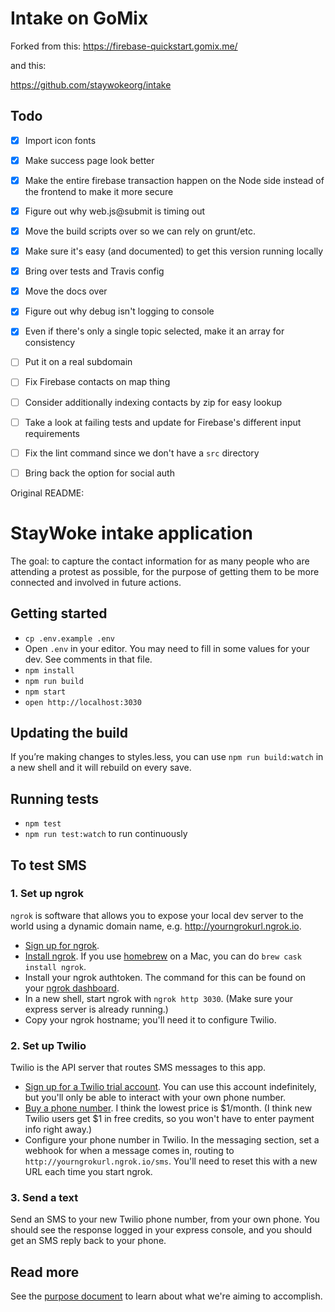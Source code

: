 # Intake on GoMix

Forked from this:
https://firebase-quickstart.gomix.me/

and this:

https://github.com/staywokeorg/intake

## Todo
- [x] Import icon fonts
- [x] Make success page look better
- [x] Make the entire firebase transaction happen on the Node side instead of the frontend to make it more secure
- [x] Figure out why web.js@submit is timing out
- [x] Move the build scripts over so we can rely on grunt/etc.
- [x] Make sure it's easy (and documented) to get this version running locally
- [x] Bring over tests and Travis config
- [x] Move the docs over
- [x] Figure out why debug isn't logging to console
- [x] Even if there's only a single topic selected, make it an array for consistency

- [ ] Put it on a real subdomain
- [ ] Fix Firebase contacts on map thing
- [ ] Consider additionally indexing contacts by zip for easy lookup
- [ ] Take a look at failing tests and update for Firebase's different input requirements
- [ ] Fix the lint command since we don't have a `src` directory

- [ ] Bring back the option for social auth


Original README:

# StayWoke intake application

The goal: to capture the contact information for as many people who are attending a protest as possible, for the purpose of getting them to be more connected and involved in future actions.

## Getting started

- `cp .env.example .env`
- Open `.env` in your editor. You may need to fill in some values for your dev. See comments in that file.
- `npm install`
- `npm run build`
- `npm start`
- `open http://localhost:3030`

## Updating the build
If you’re making changes to styles.less, you can use `npm run build:watch` in a new shell and it will rebuild on every save.

## Running tests
- `npm test`
- `npm run test:watch` to run continuously

## To test SMS

### 1. Set up ngrok
`ngrok` is software that allows you to expose your local dev server to the world using a dynamic domain name, e.g. http://yourngrokurl.ngrok.io.
- [Sign up for ngrok](https://ngrok.com/).
- [Install ngrok](https://ngrok.com/download). If you use [homebrew](http://brew.sh) on a Mac, you can do `brew cask install ngrok`.
- Install your ngrok authtoken. The command for this can be found on your [ngrok dashboard](https://dashboard.ngrok.com/get-started).
- In a new shell, start ngrok with `ngrok http 3030`. (Make sure your express server is already running.)
- Copy your ngrok hostname; you'll need it to configure Twilio.

### 2. Set up Twilio
Twilio is the API server that routes SMS messages to this app.
- [Sign up for a Twilio trial account](https://www.twilio.com). You can use this account indefinitely, but you'll only be able to interact with your own phone number.
- [Buy a phone number](https://www.twilio.com/console/phone-numbers/search). I think the lowest price is $1/month. (I think new Twilio users get $1 in free credits, so you won't have to enter payment info right away.)
- Configure your phone number in Twilio. In the messaging section, set a webhook for when a message comes in, routing to `http://yourngrokurl.ngrok.io/sms`. You'll need to reset this with a new URL each time you start ngrok.

### 3. Send a text
Send an SMS to your new Twilio phone number, from your own phone. You should see the response logged in your express console, and you should get an SMS reply back to your phone.

## Read more

See the [purpose document](docs/purpose.md) to learn about what we're aiming to accomplish.
